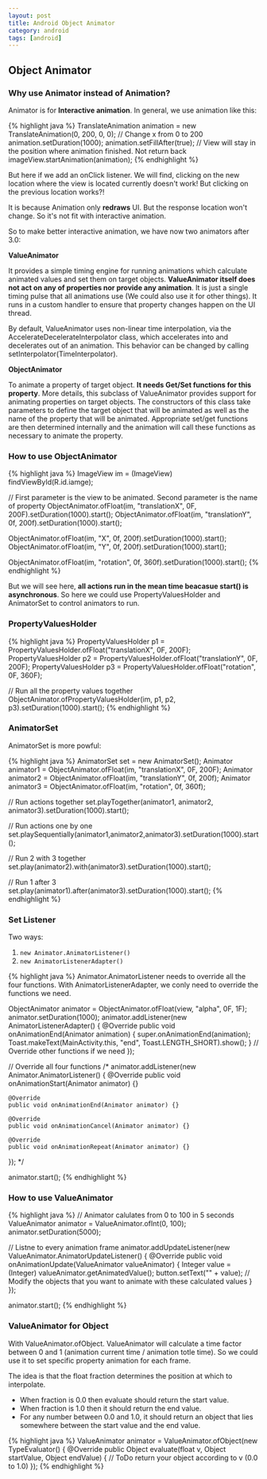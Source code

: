 ```yaml
---
layout: post
title: Android Object Animator
category: android
tags: [android]
---
```


## Object Animator

### Why use Animator instead of Animation?

Animator is for **Interactive animation**. In general, we use animation like this: 

{% highlight java %}
TranslateAnimation animation = new TranslateAnimation(0, 200, 0, 0); // Change x from 0 to 200 
animation.setDuration(1000); 
animation.setFillAfter(true); // View will stay in the position where animation finished. Not return back 
imageView.startAnimation(animation);
{% endhighlight %}

But here if we add an onClick listener. We will find, clicking on the new location where the view is located currently doesn't work! But clicking on the previous location works?!
 
It is because Animation only **redraws** UI. But the response location won't change. So it's not fit with interactive animation.

So to make better interactive animation, we have now two animators after 3.0:

**ValueAnimator**

It provides a simple timing engine for running animations which calculate animated values and set them on target objects. **ValueAnimator itself does not act on any of properties nor provide any animation**. It is just a single timing pulse that all animations use (We could also use it for other things). It runs in a custom handler to ensure that property changes happen on the UI thread.

By default, ValueAnimator uses non-linear time interpolation, via the AccelerateDecelerateInterpolator class, which accelerates into and decelerates out of an animation. This behavior can be changed by calling setInterpolator(TimeInterpolator).

**ObjectAnimator**

To animate a property of target object. **It needs Get/Set functions for this property**. More details, this subclass of ValueAnimator provides support for animating properties on target objects. The constructors of this class take parameters to define the target object that will be animated as well as the name of the property that will be animated. Appropriate set/get functions are then determined internally and the animation will call these functions as necessary to animate the property.

### How to use ObjectAnimator

{% highlight java %}
ImageView im = (ImageView) findViewById(R.id.iamge);

// First parameter is the view to be animated. Second parameter is the name of property
ObjectAnimator.ofFloat(im, "translationX", 0F, 200F).setDuration(1000).start(); 
ObjectAnimator.ofFloat(im, "translationY", 0f, 200f).setDuration(1000).start();

ObjectAnimator.ofFloat(im, "X", 0f, 200f).setDuration(1000).start(); 
ObjectAnimator.ofFloat(im, "Y", 0f, 200f).setDuration(1000).start();

ObjectAnimator.ofFloat(im, "rotation", 0f, 360f).setDuration(1000).start();
{% endhighlight %}

But we will see here, **all actions run in the mean time beacasue start() is asynchronous**. So here we could use PropertyValuesHolder and AnimatorSet to control animators to run.

### PropertyValuesHolder

{% highlight java %}
PropertyValuesHolder p1 = PropertyValuesHolder.ofFloat("translationX", 0F, 200F); PropertyValuesHolder p2 = PropertyValuesHolder.ofFloat("translationY", 0F, 200F); PropertyValuesHolder p3 = PropertyValuesHolder.ofFloat("rotation", 0F, 360F); 

// Run all the property values together 
ObjectAnimator.ofPropertyValuesHolder(im, p1, p2, p3).setDuration(1000).start();
{% endhighlight %}

### AnimatorSet

AnimatorSet is more powful:

{% highlight java %}
AnimatorSet set = new AnimatorSet(); 
Animator animator1 = ObjectAnimator.ofFloat(im, "translationX", 0F, 200F); 
Animator animator2 = ObjectAnimator.ofFloat(im, "translationY", 0f, 200f); 
Animator animator3 = ObjectAnimator.ofFloat(im, "rotation", 0f, 360f);

// Run actions together
set.playTogether(animator1, animator2, animator3).setDuration(1000).start();

// Run actions one by one
set.playSequentially(animator1,animator2,animator3).setDuration(1000).start();

// Run 2 with 3 together
set.play(animator2).with(animator3).setDuration(1000).start();

// Run 1 after 3
set.play(animator1).after(animator3).setDuration(1000).start();
{% endhighlight %}

### Set Listener

Two ways:

1. `new Animator.AnimatorListener()`
2. `new AnimatorListenerAdapter()`

{% highlight java %}
Animator.AnimatorListener needs to override all the four functions. With AnimatorListenerAdapter, we conly need to override the functions we need.

ObjectAnimator animator = ObjectAnimator.ofFloat(view, "alpha", 0F, 1F); 
animator.setDuration(1000); 
animator.addListener(new AnimatorListenerAdapter() { 
	@Override 
	public void onAnimationEnd(Animator animation) { 
		super.onAnimationEnd(animation); 
		Toast.makeText(MainActivity.this, "end", Toast.LENGTH_SHORT).show(); 
	}
	// Override other functions if we need
}); 

// Override all four functions
/*
animator.addListener(new Animator.AnimatorListener() { 
	@Override 
	public void onAnimationStart(Animator animator) {}

	@Override
	public void onAnimationEnd(Animator animator) {}

	@Override
	public void onAnimationCancel(Animator animator) {}

	@Override
	public void onAnimationRepeat(Animator animator) {}
});
*/

animator.start();
{% endhighlight %}

### How to use ValueAnimator

{% highlight java %}
// Animator calulates from 0 to 100 in 5 seconds 
ValueAnimator animator = ValueAnimator.ofInt(0, 100); 
animator.setDuration(5000); 

// Listne to every animation frame 
animator.addUpdateListener(new ValueAnimator.AnimatorUpdateListener() { 
	@Override 
	public void onAnimationUpdate(ValueAnimator valueAnimator) { 
		Integer value = (Integer) valueAnimator.getAnimatedValue(); 
		button.setText("" + value);
		// Modify the objects that you want to animate with these calculated values
	} 
});

animator.start();
{% endhighlight %}

### ValueAnimator for Object

With ValueAnimator.ofObject. ValueAnimator will calculate a time factor between 0 and 1 (animation current time / animation totle time). So we could use it to set specific property animation for each frame.

The idea is that the float fraction determines the position at which to interpolate. 

* When fraction is 0.0 then evaluate should return the start value. 
* When fraction is 1.0 then it should return the end value. 
* For any number between 0.0 and 1.0, it should return an object that lies somewhere between the start value and the end value.

{% highlight java %}
ValueAnimator animator = ValueAnimator.ofObject(new TypeEvaluator<Object>() { 
	@Override 
	public Object evaluate(float v, Object startValue, Object endValue) { 
		// ToDo return your object according to v (0.0 to 1.0)
});
{% endhighlight %}